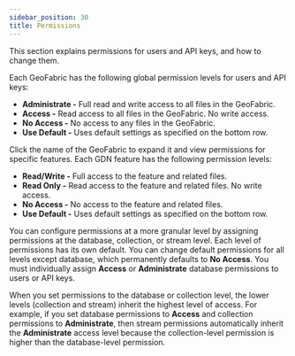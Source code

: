 ```yaml
---
sidebar_position: 30
title: Permissions
---
```


This section explains permissions for users and API keys, and how to change them.

Each GeoFabric has the following global permission levels for users and API keys:

- **Administrate -** Full read and write access to all files in the GeoFabric.
- **Access -** Read access to all files in the GeoFabric. No write access.
- **No Access -** No access to any files in the GeoFabric.
- **Use Default -** Uses default settings as specified on the bottom row.

Click the name of the GeoFabric to expand it and view permissions for specific features. Each GDN feature has the following permission levels:

- **Read/Write -** Full access to the feature and related files.
- **Read Only -** Read access to the feature and related files. No write access.
- **No Access -** No access to the feature and related files.
- **Use Default -** Uses default settings as specified on the bottom row.

You can configure permissions at a more granular level by assigning permissions at the database, collection, or stream level. Each level of permissions has its own default. You can change default permissions for all levels except database, which permanently defaults to **No Access**. You must individually assign **Access** or **Administrate** database permissions to users or API keys.

When you set permissions to the database or collection level, the lower levels (collection and stream) inherit the highest level of access. For example, if you set database permissions to **Access** and collection permissions to **Administrate**, then stream permissions automatically inherit the **Administrate** access level because the collection-level permission is higher than the database-level permission.
